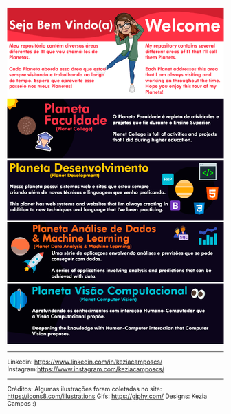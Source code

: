 ![alt text](https://github.com/keziacamposcs/keziacamposcs/blob/main/images/Prancheta%201.png)
![alt text](https://github.com/keziacamposcs/keziacamposcs/blob/main/images/Prancheta%202.png)
![alt text](https://github.com/keziacamposcs/keziacamposcs/blob/main/images/Prancheta%203.png)
![alt text](https://github.com/keziacamposcs/keziacamposcs/blob/main/images/Prancheta%204.png)
![alt text](https://github.com/keziacamposcs/keziacamposcs/blob/main/images/Prancheta%205-1.png)

---
Linkedin: https://www.linkedin.com/in/keziacamposcs/
Instagram:https://www.instagram.com/keziacamposcs/


---
Créditos:
Algumas ilustrações foram coletadas no site: https://icons8.com/illustrations
Gifs: https://giphy.com/
Designs: Kezia Campos :)

